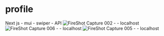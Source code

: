 # profile
Next js - mui - swiper - API
![FireShot Capture 002 -  - localhost](https://github.com/hosseinkianmehr/profile/assets/68367971/01f950e3-031e-496c-8171-4ca2a711bbcb)
![FireShot Capture 006 -  - localhost](https://github.com/hosseinkianmehr/profile/assets/68367971/c30a6d35-adb3-45cc-9a08-20bbf0ca8dfd)
![FireShot Capture 005 -  - localhost](https://github.com/hosseinkianmehr/profile/assets/68367971/98ebc25b-7122-4939-9a75-dc4ab51b3923)

